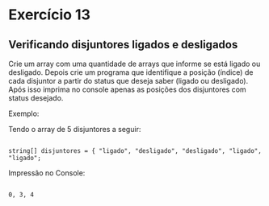 # Exercício 13

## Verificando disjuntores ligados e desligados

Crie um array com uma quantidade de arrays que informe se está ligado ou desligado. Depois crie um programa que identifique a posição (índice) de cada disjuntor a partir do status que deseja saber (ligado ou desligado). Após isso imprima no console apenas as posições dos disjuntores com status desejado.

Exemplo:

Tendo o array de 5 disjuntores a seguir:

```

string[] disjuntores = { "ligado", "desligado", "desligado", "ligado", "ligado";

```

Impressão no Console:

```

0, 3, 4

```
